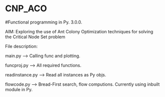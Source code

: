 # CNP_ACO
#Functional programming in Py. 3.0.0. 

AIM: Exploring the use of Ant Colony Optimization techniques for solving the Critical Node Set problem

File description: 

main.py --> Calling func and plotting. 

funcproj.py --> All required functions. 

readinstance.py --> Read all instances as Py objs. 

flowcode.py --> Bread-First search, flow computions. Currently using inbuilt module in Py. 

